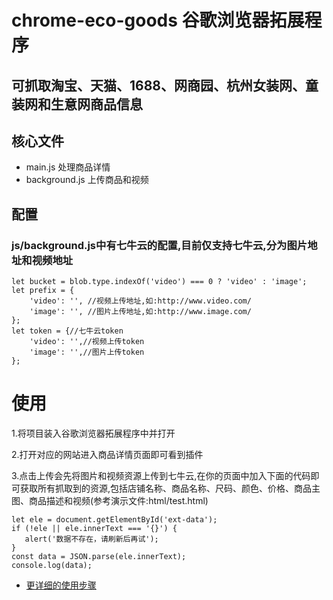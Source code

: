 # chrome-eco-goods 谷歌浏览器拓展程序

## 可抓取淘宝、天猫、1688、网商园、杭州女装网、童装网和生意网商品信息
## 核心文件
- main.js 处理商品详情
- background.js 上传商品和视频
## 配置
### js/background.js中有七牛云的配置,目前仅支持七牛云,分为图片地址和视频地址
```
let bucket = blob.type.indexOf('video') === 0 ? 'video' : 'image';
let prefix = {
    'video': '', //视频上传地址,如:http://www.video.com/
    'image': '', //图片上传地址,如:http://www.image.com/
};
let token = {//七牛云token
    'video': '',//视频上传token
    'image': '',//图片上传token
};
```
# 使用  
1.将项目装入谷歌浏览器拓展程序中并打开

2.打开对应的网站进入商品详情页面即可看到插件

3.点击上传会先将图片和视频资源上传到七牛云,在你的页面中加入下面的代码即可获取所有抓取到的资源,包括店铺名称、商品名称、尺码、颜色、价格、商品主图、商品描述和视频(参考演示文件:html/test.html)
```
let ele = document.getElementById('ext-data');
if (!ele || ele.innerText === '{}') {
   alert('数据不存在，请刷新后再试');
}
const data = JSON.parse(ele.innerText);
console.log(data);
```
- [更详细的使用步骤](https://www.cnblogs.com/52lnamp/p/15567899.html)